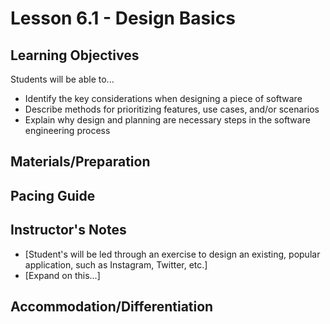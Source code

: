 # Lesson 6.1 - Design Basics

## Learning Objectives
Students will be able to...
  * Identify the key considerations when designing a piece of software
  * Describe methods for prioritizing features, use cases, and/or scenarios
  * Explain why design and planning are necessary steps in the software engineering process


## Materials/Preparation


## Pacing Guide


## Instructor's Notes
* [Student's will be led through an exercise to design an existing, popular application, such as Instagram, Twitter, etc.]
* [Expand on this...]

## Accommodation/Differentiation
